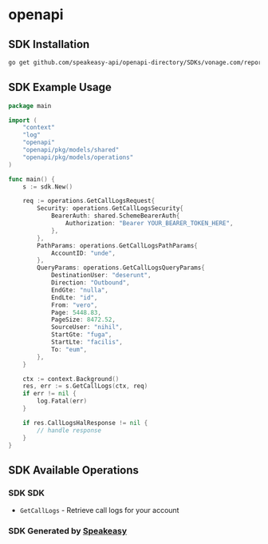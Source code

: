 # openapi

<!-- Start SDK Installation -->
## SDK Installation

```bash
go get github.com/speakeasy-api/openapi-directory/SDKs/vonage.com/reports/1.0.1/go
```
<!-- End SDK Installation -->

## SDK Example Usage
<!-- Start SDK Example Usage -->
```go
package main

import (
    "context"
    "log"
    "openapi"
    "openapi/pkg/models/shared"
    "openapi/pkg/models/operations"
)

func main() {
    s := sdk.New()

    req := operations.GetCallLogsRequest{
        Security: operations.GetCallLogsSecurity{
            BearerAuth: shared.SchemeBearerAuth{
                Authorization: "Bearer YOUR_BEARER_TOKEN_HERE",
            },
        },
        PathParams: operations.GetCallLogsPathParams{
            AccountID: "unde",
        },
        QueryParams: operations.GetCallLogsQueryParams{
            DestinationUser: "deserunt",
            Direction: "Outbound",
            EndGte: "nulla",
            EndLte: "id",
            From: "vero",
            Page: 5448.83,
            PageSize: 8472.52,
            SourceUser: "nihil",
            StartGte: "fuga",
            StartLte: "facilis",
            To: "eum",
        },
    }

    ctx := context.Background()
    res, err := s.GetCallLogs(ctx, req)
    if err != nil {
        log.Fatal(err)
    }

    if res.CallLogsHalResponse != nil {
        // handle response
    }
}
```
<!-- End SDK Example Usage -->

<!-- Start SDK Available Operations -->
## SDK Available Operations

### SDK SDK

* `GetCallLogs` - Retrieve call logs for your account
<!-- End SDK Available Operations -->

### SDK Generated by [Speakeasy](https://docs.speakeasyapi.dev/docs/using-speakeasy/client-sdks)

